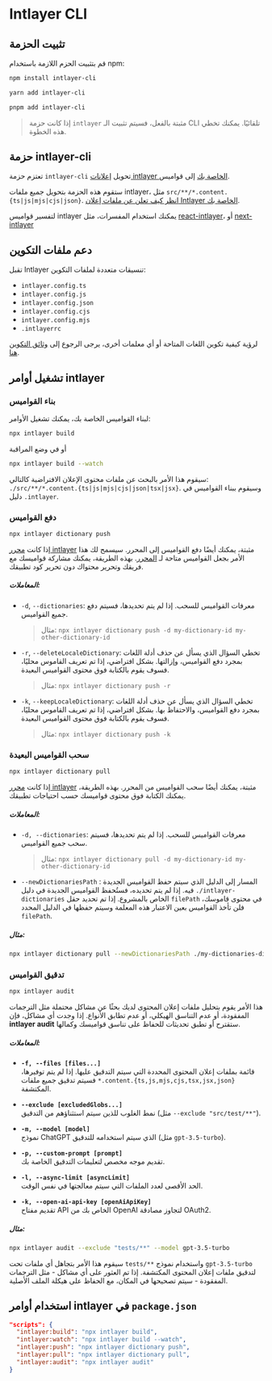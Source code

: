 # Intlayer CLI

## تثبيت الحزمة

قم بتثبيت الحزم اللازمة باستخدام npm:

```bash packageManager="npm"
npm install intlayer-cli
```

```bash packageManager="yarn"
yarn add intlayer-cli
```

```bash packageManager="pnpm"
pnpm add intlayer-cli
```

> إذا كانت حزمة `intlayer` مثبتة بالفعل، فسيتم تثبيت الـ CLI تلقائيًا. يمكنك تخطي هذه الخطوة.

## حزمة intlayer-cli

تعتزم حزمة `intlayer-cli` تحويل [إعلانات intlayer الخاصة بك](https://github.com/aymericzip/intlayer/blob/main/docs/ar/content_declaration/get_started.md) إلى قواميس.

ستقوم هذه الحزمة بتحويل جميع ملفات intlayer، مثل `src/**/*.content.{ts|js|mjs|cjs|json}`. [انظر كيف تعلن عن ملفات إعلان Intlayer الخاصة بك](https://github.com/aymericzip/intlayer/blob/main/packages/intlayer/README.md).

لتفسير قواميس intlayer يمكنك استخدام المفسرات، مثل [react-intlayer](https://www.npmjs.com/package/react-intlayer)، أو [next-intlayer](https://www.npmjs.com/package/next-intlayer)

## دعم ملفات التكوين

تقبل Intlayer تنسيقات متعددة لملفات التكوين:

- `intlayer.config.ts`
- `intlayer.config.js`
- `intlayer.config.json`
- `intlayer.config.cjs`
- `intlayer.config.mjs`
- `.intlayerrc`

لرؤية كيفية تكوين اللغات المتاحة أو أي معلمات أخرى، يرجى الرجوع إلى [وثائق التكوين هنا](https://github.com/aymericzip/intlayer/blob/main/docs/ar/configuration.md).

## تشغيل أوامر intlayer

### بناء القواميس

لبناء القواميس الخاصة بك، يمكنك تشغيل الأوامر:

```bash
npx intlayer build
```

أو في وضع المراقبة

```bash
npx intlayer build --watch
```

سيقوم هذا الأمر بالبحث عن ملفات محتوى الإعلان الافتراضية كالتالي: `./src/**/*.content.{ts|js|mjs|cjs|json|tsx|jsx}`. وسيقوم ببناء القواميس في دليل `.intlayer`.

### دفع القواميس

```bash
npx intlayer dictionary push
```

إذا كانت [محرر intlayer](https://github.com/aymericzip/intlayer/blob/main/docs/ar/intlayer_editor.md) مثبتة، يمكنك أيضًا دفع القواميس إلى المحرر. سيسمح لك هذا الأمر بجعل القواميس متاحة لـ [المحرر](https://intlayer.org/dashboard). بهذه الطريقة، يمكنك مشاركة قواميسك مع فريقك وتحرير محتواك دون تحرير كود تطبيقك.

##### المعاملات:

- `-d`, `--dictionaries`: معرفات القواميس للسحب. إذا لم يتم تحديدها، فسيتم دفع جميع القواميس.
  > مثال: `npx intlayer dictionary push -d my-dictionary-id my-other-dictionary-id`
- `-r`, `--deleteLocaleDictionary`: تخطي السؤال الذي يسأل عن حذف أدلة اللغات بمجرد دفع القواميس، وإزالتها. بشكل افتراضي، إذا تم تعريف القاموس محليًا، فسوف يقوم بالكتابة فوق محتوى القواميس البعيدة.
  > مثال: `npx intlayer dictionary push -r`
- `-k`, `--keepLocaleDictionary`: تخطي السؤال الذي يسأل عن حذف أدلة اللغات بمجرد دفع القواميس، والاحتفاظ بها. بشكل افتراضي، إذا تم تعريف القاموس محليًا، فسوف يقوم بالكتابة فوق محتوى القواميس البعيدة.
  > مثال: `npx intlayer dictionary push -k`

### سحب القواميس البعيدة

```bash
npx intlayer dictionary pull
```

إذا كانت [محرر intlayer](https://github.com/aymericzip/intlayer/blob/main/docs/ar/intlayer_editor.md) مثبتة، يمكنك أيضًا سحب القواميس من المحرر. بهذه الطريقة، يمكنك الكتابة فوق محتوى قواميسك حسب احتياجات تطبيقك.

##### المعاملات:

- `-d, --dictionaries`: معرفات القواميس للسحب. إذا لم يتم تحديدها، فسيتم سحب جميع القواميس.
  > مثال: `npx intlayer dictionary pull -d my-dictionary-id my-other-dictionary-id`
- `--newDictionariesPath` : المسار إلى الدليل الذي سيتم حفظ القواميس الجديدة فيه. إذا لم يتم تحديده، فستُحفظ القواميس الجديدة في دليل `./intlayer-dictionaries` الخاص بالمشروع. إذا تم تحديد حقل `filePath` في محتوى قاموسك، فلن تأخذ القواميس بعين الاعتبار هذه المعلمة وسيتم حفظها في الدليل المحدد `filePath`.

##### مثال:

```bash
npx intlayer dictionary pull --newDictionariesPath ./my-dictionaries-dir/
```

### تدقيق القواميس

```bash
npx intlayer audit
```

هذا الأمر يقوم بتحليل ملفات إعلان المحتوى لديك بحثًا عن مشاكل محتملة مثل الترجمات المفقودة، أو عدم التناسق الهيكلي، أو عدم تطابق الأنواع. إذا وجدت أي مشاكل، فإن **intlayer audit** ستقترح أو تطبق تحديثات للحفاظ على تناسق قواميسك وكمالها.

##### المعاملات:

- **`-f, --files [files...]`**  
  قائمة بملفات إعلان المحتوى المحددة التي سيتم التدقيق عليها. إذا لم يتم توفيرها، فسيتم تدقيق جميع ملفات `*.content.{ts,js,mjs,cjs,tsx,jsx,json}` المكتشفة.

- **`--exclude [excludedGlobs...]`**  
  نمط الغلوب للذين سيتم استثناؤهم من التدقيق (مثل `--exclude "src/test/**"`).

- **`-m, --model [model]`**  
  نموذج ChatGPT الذي سيتم استخدامه للتدقيق (مثل `gpt-3.5-turbo`).

- **`-p, --custom-prompt [prompt]`**  
  تقديم موجه مخصص لتعليمات التدقيق الخاصة بك.

- **`-l, --async-limit [asyncLimit]`**  
  الحد الأقصى لعدد الملفات التي سيتم معالجتها في نفس الوقت.

- **`-k, --open-ai-api-key [openAiApiKey]`**  
  تقديم مفتاح API الخاص بك من OpenAI لتجاوز مصادقة OAuth2.

##### مثال:

```bash
npx intlayer audit --exclude "tests/**" --model gpt-3.5-turbo
```

سيقوم هذا الأمر بتجاهل أي ملفات تحت `tests/**` واستخدام نموذج `gpt-3.5-turbo` لتدقيق ملفات إعلان المحتوى المكتشفة. إذا تم العثور على أي مشاكل - مثل الترجمات المفقودة - سيتم تصحيحها في المكان، مع الحفاظ على هيكلة الملف الأصلية.

## استخدام أوامر intlayer في `package.json`

```json fileName="package.json"
"scripts": {
  "intlayer:build": "npx intlayer build",
  "intlayer:watch": "npx intlayer build --watch",
  "intlayer:push": "npx intlayer dictionary push",
  "intlayer:pull": "npx intlayer dictionary pull",
  "intlayer:audit": "npx intlayer audit"
}
```
